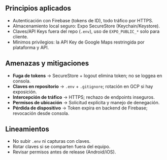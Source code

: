 ## Principios aplicados

- Autenticación con Firebase (tokens de ID), todo tráfico por HTTPS.
- Almacenamiento local seguro: Expo SecureStore (Keychain/Keystore).
- Claves/API Keys fuera del repo (`.env`), uso de `EXPO_PUBLIC_*` solo para cliente.
- Mínimos privilegios: la API Key de Google Maps restringida por plataforma y API.

## Amenazas y mitigaciones

- **Fuga de tokens** → SecureStore + logout elimina token; no se loggea en consola.
- **Claves en repositorio** → `.env` + `.gitignore`; rotación en GCP si hay exposición.
- **Intercepción de tráfico** → HTTPS; rechazo de endpoints inseguros.
- **Permisos de ubicación** → Solicitud explícita y manejo de denegación.
- **Pérdida de dispositivo** → Token expira en backend de Firebase; revocación desde consola.

## Lineamientos

- No subir `.env` ni capturas con claves.
- Rotar claves si se comparten fuera del equipo.
- Revisar permisos antes de release (Android/iOS).
